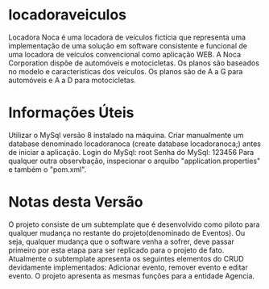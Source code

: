 # locadoraveiculos
Locadora Noca é uma locadora de veículos fictícia que representa uma implementação de uma solução em software consistente e funcional de uma locadora de veículos convencional como aplicação WEB. A Noca Corporation dispõe de automóveis e motocicletas. Os planos são baseados no modelo e características dos veículos. Os planos são de A a G para automóveis e A a D para motocicletas.

# Informações Úteis
Utilizar o MySql versão 8 instalado na máquina.
Criar manualmente um database denominado locadoranoca (create database locadoranoca;) antes de iniciar a aplicação.
Login do MySql: root
Senha do MySql: 123456
Para qualquer outra observbação, inspecionar o arquibo "application.properties" e também o "pom.xml".

# Notas desta Versão
O projeto consiste de um subtemplate que é desenvolvido como piloto para qualquer mudança no restante do projeto(denominado de Eventos). Ou seja, qualquer mudança que o software venha a sofrer, deve passar primeiro por esta etapa para ser replicado para o projeto de fato. Atualmente o subtemplate apresenta os seguintes elementos do CRUD devidamente implementados: Adicionar evento, remover evento e editar evento. O projeto apresenta as mesmas funções para a entidade Agencia.










